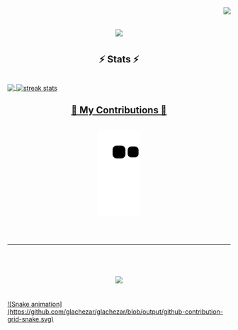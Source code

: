 <img align="right" src="https://visitor-badge.laobi.icu/badge?page_id=glachezar.glachezar" />

<h1 align="center">
    <img src="https://readme-typing-svg.herokuapp.com/?font=Righteous&size=35&center=true&vCenter=true&width=500&height=70&duration=4000&lines=Hi+There!+👋;+I'm+Lachezar+Georgiev!;" />
</h1>

<h2 align="center">⚡ Stats ⚡</h2>
<br>
<div>
  <a href="https://github.com/glachezar">
    <img align="center" height="170" src="https://github-readme-stats.vercel.app/api/top-langs/?username=glachezar&layout=compact&langs_count=16&theme=one_dark_pro"/>
    <img align="center" width=390 src="https://streak-stats.demolab.com/?user=glachezar&count_private=true&theme=react&border_radius=10" alt="streak stats"/>
</div>

<div align="center">
  <h2>🐍 My Contributions 🐍</h2>
  <br>
  <img alt="snake eating my contributions" src="https://raw.githubusercontent.com/glachezar/glachezar/output/github-contribution-grid-snake.svg" />
  
  <br/><br/>
</div>
<hr/>

<br/><br/>

<h3 align="center">
    <img src="https://readme-typing-svg.herokuapp.com/?font=Righteous&size=25&center=true&vCenter=true&width=500&height=70&duration=4000&lines=Thanks+for+visiting!+✌️;+Shoot+me+a+message+on+Linkedin!;I'm+always+down+to+collab+:)">
</h3>

<br/>
<div>
    ![Snake animation](https://github.com/glachezar/glachezar/blob/output/github-contribution-grid-snake.svg)
</div>
<!--
**glachezar/glachezar** is a ✨ _special_ ✨ repository because its `README.md` (this file) appears on your GitHub profile.

Here are some ideas to get you started:

- 🔭 I’m currently working on ...
- 🌱 I’m currently learning ...
- 👯 I’m looking to collaborate on ...
- 🤔 I’m looking for help with ...
- 💬 Ask me about ...
- 📫 How to reach me: ...
- 😄 Pronouns: ...
- ⚡ Fun fact: ...
-->
